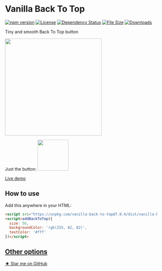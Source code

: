# Vanilla Back To Top
[![npm version](https://badge.fury.io/js/vanilla-back-to-top.svg)](https://badge.fury.io/js/vanilla-back-to-top)
[![License](https://img.shields.io/npm/l/vanilla-back-to-top.svg)](https://github.com/vfeskov/vanilla-back-to-top/blob/master/LICENSE)
[![Dependency Status](https://img.shields.io/david/vfeskov/vanilla-back-to-top.svg)](https://github.com/vfeskov/vanilla-back-to-top/blob/master/package.json)
[![File Size](	https://img.shields.io/github/size/vfeskov/vanilla-back-to-top/dist/vanilla-back-to-top.min.js.gz.svg)](https://github.com/vfeskov/vanilla-back-to-top/blob/master/dist/vanilla-back-to-top.min.js.gz)
[![Downloads](https://img.shields.io/npm/dm/vanilla-back-to-top.svg)](https://www.npmjs.com/package/vanilla-back-to-top)

Tiny and smooth Back To Top button

<img src="https://i.pi.gy/ee5b5.gif" width="320px"/>

Just the button: <img src="https://i.pi.gy/PEAo9.gif" width="102px"/>

[Live demo](https://vfeskov.com/)

## How to use

Add this anywhere in your HTML:
```html
<script src="https://unpkg.com/vanilla-back-to-top@7.0.4/dist/vanilla-back-to-top.min.js"></script>
<script>addBackToTop({
  size: 56,
  backgroundColor: 'rgb(255, 82, 82)',
  textColor: '#fff'
})</script>
```

## [Other options](https://github.com/vfeskov/vanilla-back-to-top/blob/master/OPTIONS.md)

[&#9733; Star me on GitHub](https://github.com/vfeskov/vanilla-back-to-top)

